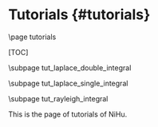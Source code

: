 Tutorials {#tutorials}
=========

\page tutorials

[TOC]

\subpage tut_laplace_double_integral

\subpage tut_laplace_single_integral

\subpage tut_rayleigh_integral

This is the page of tutorials of NiHu.
